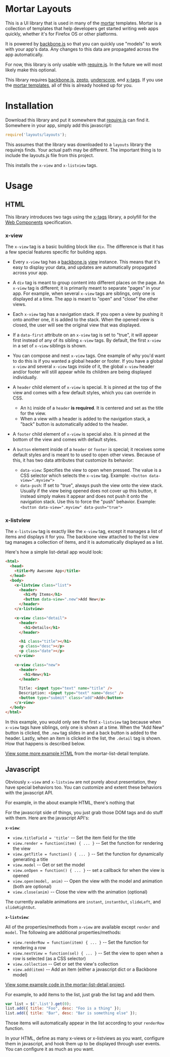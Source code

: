 
# Mortar Layouts

This is a UI library that is used in many of the [mortar](https://github.com/mozilla/mortar) templates. Mortar is a collection of templates that help developers get started writing web apps quickly, whether it's for Firefox OS or other platforms.

It is powered by [backbone.js](http://backbonejs.org/) so that you can quickly use "models" to work with your app's data. Any changes to this data are propagated across the app automatically.

For now, this library is only usable with [require.js](http://requirejs.org/). In the future we will most likely make this optional.

This library requires [backbone.js](http://backbonejs.org/), [zepto](http://zeptojs.com/), [underscore](http://underscorejs.org/), and [x-tags](https://github.com/mozilla/x-tag). If you use the [mortar templates](https://github.com/mozilla/mortar/), all of this is already hooked up for you.

# Installation

Download this library and put it somewhere that [require.js](http://requirejs.org/) can find it. Somewhere in your app, simply add this javascript:

```js
require('layouts/layouts');
```

This assumes that the library was downloaded to a `layouts` library the requirejs finds. Your actual path may be different. The important thing is to include the layouts.js file from this project.

This installs the `x-view` and `x-listview` tags.

# Usage

## HTML

This library introduces two tags using the [x-tags](https://github.com/mozilla/x-tag) library, a polyfill for the [Web Components](http://dvcs.w3.org/hg/webcomponents/raw-file/tip/explainer/index.html) specification.

### x-view

The `x-view` tag is a basic building block like `div`. The difference is that it has a few special features specific for building apps.

* Every `x-view` tag has a [backbone.js](http://backbonejs.org/) [view](http://backbonejs.org/#View) instance. This means that it's easy to display your data, and updates are automatically propagated across your app.

* A `div` tag is meant to group content into different places on the page. An `x-view` tag is different; it is primarily meant to separate "pages" in your app. For example, when several `x-view` tags are siblings, only one is displayed at a time. The app is meant to "open" and "close" the other views.

* Each `x-view` tag has a navigation stack. If you open a view by pushing it onto another one, it is added to the stack. When the opened view is closed, the user will see the original view that was displayed.

* If a `data-first` attribute on an `x-view` tag is set to "true", it will appear first instead of any of its sibling `x-view` tags. By default, the first `x-view` in a set of `x-view` siblings is shown.

* You can compose and nest `x-view` tags. One example of why you'd want to do this is if you wanted a global header or footer. If you have a global `x-view` and several `x-view` tags inside of it, the global `x-view` header and/or footer will still appear while its children are being displayed individually.

* A `header` child element of `x-view` is special. It is pinned at the top of the view and comes with a few default styles, which you can override in CSS.
  * An `h1` inside of a `header` **is required**. It is centered and set as the title for the view.
  * When a view with a header is added to the navigation stack, a "back" button is automatically added to the header.

* A `footer` child element of `x-view` is special also. It is pinned at the bottom of the view and comes with default styles.

* A `button` element inside of a `header` or `footer` is special; it receives some default styles and is meant to to used to open other views. Because of this, it has two data attributes that customize its behavior:
  * `data-view`: Specifies the view to open when pressed. The value is a CSS selector which selects the `x-view` tag. Example: `<button data-view=".myview">`
  * `data-push`: If set to "true", always push the view onto the view stack. Usually if the view being opened does not cover up this button, it instead simply makes it appear and does not push it onto the navigation stack. Use this to force the "push" behavior. Example: `<button data-view=".myview" data-push="true">`

### x-listview

The `x-listview` tag is exactly like the `x-view` tag, except it manages a list of items and displays it for you. The backbone view attached to the list view tag manages a collection of items, and it is automatically displayed as a list.

Here's how a simple list-detail app would look:

```html
<html>
  <head>
    <title>My Awesome App</title>
  </head>
  <body>
    <x-listview class="list">
      <header>
        <h1>My Items</h1>
        <button data-view=".new">Add New</a>
      </header>
    </x-listview>

    <x-view class="detail">
      <header>
        <h1>Details</h1>
      </header>

      <h1 class="title"></h1>
      <p class="desc"></p>
      <p class="date"></p>
    </x-view>

    <x-view class="new">
      <header>
        <h1>New</h1>
      </header>

      Title: <input type="text" name="title" />
      Description: <input type="text" name="desc" />
      <button type="submit" class="add">Add</button>
    </x-view>
  </body>
</html>
```

In this example, you would only see the first `x-listview` tag because when `x-view` tags have siblings, only one is shown at a time. When the "Add New" button is clicked, the `.new` tag slides in and a back button is added to the header. Lastly, when an item is clicked in the list, the `.detail` tag is shown. How that happens is described below.

[View some more example HTML](https://github.com/mozilla/mortar-list-detail/blob/master/www/index.html) from the mortar-list-detail template.

## Javascript

Obviously `x-view` and `x-listview` are not purely about presentation, they have special behaviors too. You can customize and extent these behaviors with the javascript API.

For example, in the about example HTML, there's nothing that 

For the javascript side of things, you just grab those DOM tags and do stuff with them. Here are the javascript API's:

**`x-view`**:

* `view.titleField = 'title'` -- Set the item field for the title
* `view.render = function(item) { ... }` -- Set the function for rendering the view
* `view.getTitle = function() { ... }` -- Set the function for dynamically generating a title
* `view.model` -- Get or set the model
* `view.onOpen = function() { ... }` -- set a callback for when the view is opened
* `view.open(model, anim)` -- Open the view with the model and animation (both are optional)
* `view.close(anim)` -- Close the view with the animation (optional)

The currently available animations are `instant`, `instantOut`, `slideLeft`, and `slideRightOut`.

**`x-listview`**:

All of the properties/methods from `x-view` are available except `render` and `model`. The following are additional properties/methods:

* `view.renderRow = function(item) { ... }` -- Set the function for rendering a row
* `view.nextView = function(sel) { ... }` -- Set the view to open when a row is selected (as a CSS selector)
* `view.collection` -- Get or set the view's collection
* `view.add(item)` -- Add an item (either a javascript dict or a Backbone model)

[View some example code in the mortar-list-detail project](https://github.com/mozilla/mortar-list-detail/blob/master/www/js/app.js).

For example, to add items to the list, just grab the list tag and add them.

```js
var list = $('.list').get(0);
list.add({ title: "Foo", desc: "Foo is a thing" });
list.add({ title: "Bar", desc: "Bar is something else" });
```

Those items will automatically appear in the list according to your `renderRow` function.

In your HTML, define as many x-views or x-listviews as you want, configure them in javascript, and hook them up to be displayed through user events. You can configure it as much as you want.
